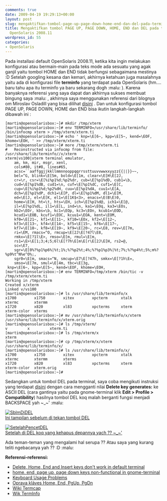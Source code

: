 ```yaml
---
comments: true
date: 2009-04-19 19:29:13+00:00
layout: post
slug: mengaktifkan-tombol-page-up-page-down-home-end-dan-del-pada-terminal-di-opensolaris-200811
title: Mengaktifkan tombol PAGE UP, PAGE DOWN, HOME, END dan DEL pada terminal di
  OpenSolaris 2008.11
wordpress_id: 55
categories:
- OpenSolaris
---
```


Pada installasi default OpenSolaris 2008.11, ketika kita ingin melakukan konfigurasi atau bermain-main pada teks mode ada sesuatu yang agak ganjil  yaitu tombol HOME dan END tidak berfungsi sebagaimana mestinya :D Setelah googling kesana dan kemari, akhirnya ketahuan juga masalahnya yaitu ada di konfigurasi file **terminfo** yang terdapat pada OpenSolaris (hm.... baru tahu apa itu terminfo ya baru sekarang dogh :malu: ). Karena banyaknya referensi yang saya dapat dan akhirnya sukses membuat bingung saya :malu: , akhirnya saya menggunakan referensi dari blognya om Miroslav Osladill yang bisa dilihat [disini](http://www.osladil.cz/oprava-kl%C3%A1ves-home-end-pgup-pgdn) . Dan untuk konfigurasi tombol PAGE UP, PAGE DOWN, HOME dan END bisa ikutin langkah-langkah dibawah ini :

    
    
    [martin@opensolarisbox:~]# mkdir /tmp/xterm
    [martin@opensolarisbox:~]# env TERMINFO=/usr/share/lib/terminfo/ /bin/infocmp xterm > /tmp/xterm/xterm.ti
    [martin@opensolarisbox:~]# echo ' knp=\E[6~, kpp=\E[5~, kend=\EOF, khome=\EOH, ' >> /tmp/xterm/xterm.ti
    [martin@opensolarisbox:~]# more /tmp/xterm/xterm.ti
    #	Reconstructed via infocmp from file: /usr/share/lib/terminfo//x/xterm
    xterm|vs100|xterm terminal emulator,
    	am, km, mir, msgr, xenl,
    	cols#80, it#8, lines#65,
    	acsc=``aaffggjjkkllmmnnooppqqrrssttuuvvwwxxyyzz{{||}}~~,
    	bel=^G, blink=\E[5m, bold=\E[1m, clear=\E[H\E[2J,
    	cr=\r, csr=\E[%i%p1%d;%p2%dr, cub=\E[%p1%dD, cub1=\b,
    	cud=\E[%p1%dB, cud1=\n, cuf=\E[%p1%dC, cuf1=\E[C,
    	cup=\E[%i%p1%d;%p2%dH, cuu=\E[%p1%dA, cuu1=\E[A,
    	dch=\E[%p1%dP, dch1=\E[P, dl=\E[%p1%dM, dl1=\E[M,
    	ed=\E[J, el=\E[K, el1=\E[1K$<3>, enacs=\E(B\E)0,
    	home=\E[H, ht=\t, hts=\EH, ich=\E[%p1%d@, ich1=\E[@,
    	il=\E[%p1%dL, il1=\E[L, ind=\n, ka1=\EOq, ka3=\EOs,
    	kb2=\EOr, kbs=\b, kc1=\EOp, kc3=\EOn, kcub1=\EOD,
    	kcud1=\EOB, kcuf1=\EOC, kcuu1=\EOA, kent=\EOM,
    	kf0=\E[21~, kf1=\E[11~, kf10=\EOx, kf2=\E[12~,
    	kf3=\E[13~, kf4=\E[14~, kf5=\E[15~, kf6=\E[17~,
    	kf7=\E[18~, kf8=\E[19~, kf9=\E[20~, rc=\E8, rev=\E[7m,
    	ri=\EM, rmacs=^O, rmcup=\E[2J\E[?47l\E8,
    	rmkx=\E[?1l\E>, rmso=\E[m, rmul=\E[m,
    	rs1=\E>\E[1;3;4;5;6l\E[?7h\E[m\E[r\E[2J\E[H, rs2=@,
    	sc=\E7,
    	sgr=\E[0%?%p1%p6%|%t;1%;%?%p2%t;4%;%?%p1%p3%|%t;7%;%?%p4%t;5%;m%?%p9%t^N%e^O%;,
    	sgr0=\E[m, smacs=^N, smcup=\E7\E[?47h, smkx=\E[?1h\E=,
    	smso=\E[7m, smul=\E[4m, tbc=\E[3g,
     knp=\E[6~, kpp=\E[5~, kend=\EOF, khome=\EOH,
    [martin@opensolarisbox:~]# env TERMINFO=/tmp/xterm /bin/tic -v /tmp/xterm/xterm.ti
    Working in /tmp/xterm
    Created x/xterm
    Linked v/vs100
    [martin@opensolarisbox:~]# ls /usr/share/lib/terminfo/x
    x1700        x1750        xitex        xpcterm      xtalk        xtermc       xtermm
    x1720        x820         xl83         xpcterms     xterm        xterm-color  xterms
    [martin@opensolarisbox:~]# mv /usr/share/lib/terminfo/x/xterm /usr/share/lib/terminfo/x/xterm.orig
    [martin@opensolarisbox:~]# ls /tmp/xterm/
    v         x         xterm.ti
    [martin@opensolarisbox:~]# ls /tmp/xterm/x
    xterm
    [martin@opensolarisbox:~]# cp /tmp/xterm/x/xterm /usr/share/lib/terminfo/x/
    [martin@opensolarisbox:~]# ls /usr/share/lib/terminfo/x/
    x1700        x1750        xitex        xpcterm      xtalk        xtermc       xtermm       xterms
    x1720        x820         xl83         xpcterms     xterm        xterm-color  xterm.orig
    [martin@opensolarisbox:~]#
    


<!-- more -->
Sedangkan untuk tombol DEL pada terminal, saya coba mengikuti instruksi yang terdapat [disini](http://defect.opensolaris.org/bz/show_bug.cgi?id=3090) dengan cara mengganti nilai **Delete key generates:** ke ASCII DEL (cara gantinya yaitu pada gnome-terminal klik **Edit > Profile > Compatibility**) hasilnya tombol DEL koq malah berganti fungsi menjadi BACKSPACE yah ~_~' :malu:

[![SblmDiDEL](http://farm4.static.flickr.com/3656/3456056645_b2e0e9982f.jpg)  
Ini tampilan sebelum di tekan tombol DEL](http://www.flickr.com/photos/10243554@N02/3456056645/)

[![SetelahPencetDEL](http://farm4.static.flickr.com/3648/3456056649_5fe1f3307c.jpg)  
Setelah di DEL koq yang kehapus depannya yach ?? ~_~' ](http://www.flickr.com/photos/10243554@N02/3456056649/)


Ada teman-teman yang mengalami hal serupa ?? Atau saya yang kurang teliti ngebacanya yah ?? :D :malu:

**Referensi-referensi:**
- [Delete, Home, End and Insert keys don't work in default terminal](http://defect.opensolaris.org/bz/show_bug.cgi?id=3090)
- [home, end, page up, page down keys non-functional in gnome-terminal](http://defect.opensolaris.org/bz/show_bug.cgi?id=5574)
- [Keyboard Usage Problems](http://tech.groups.yahoo.com/group/solarisx86/message/19865)
- [Oprava kláves Home, End, PgUp, PgDn](http://www.osladil.cz/oprava-kl%C3%A1ves-home-end-pgup-pgdn)
- [Wiki Termcap](http://en.wikipedia.org/wiki/Termcap)
- [Wik TermInfo](http://en.wikipedia.org/wiki/Terminfo)
